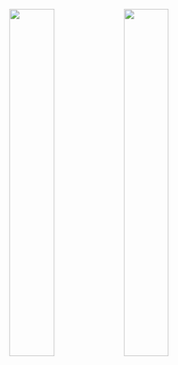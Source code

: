 <img style="height: auto; width: 40%;" class="img" src="https://github-readme-stats.vercel.app/api?username=edamame-maru&theme=default&show_icons=true&hide_border=true&count_private=true" /> <img style="height: auto; width: 40%;" class="img" src="https://github-readme-stats.vercel.app/api/top-langs/?username=edamame-maru&theme=default&show_icons=true&hide_border=true&layout=compact" />
